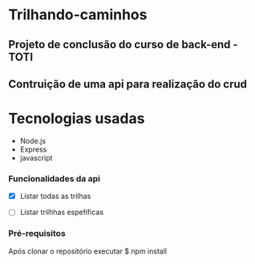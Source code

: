 # Trilhando-caminhos

## Projeto de conclusão do curso de back-end - TOTI

## Contruição de uma api para realização do crud

Tecnologias usadas
===================

<!--ts-->
  * Node.js
  * Express
  * javascript
 <!--te-->
 
 ### Funcionalidades da api
  - [x] Listar todas as trilhas
  - [ ] Listar trilhhas espefíficas




### Pré-requisitos
Após clonar o repositório executar
 $ npm install
